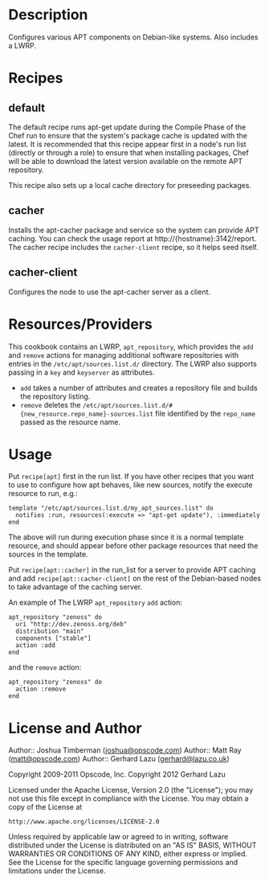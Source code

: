 Description
===========

Configures various APT components on Debian-like systems. Also includes a LWRP.

Recipes
=======

default
-------
The default recipe runs apt-get update during the Compile Phase of the Chef run to ensure that the system's package cache is updated with the latest. It is recommended that this recipe appear first in a node's run list (directly or through a role) to ensure that when installing packages, Chef will be able to download the latest version available on the remote APT repository.

This recipe also sets up a local cache directory for preseeding packages.

cacher
------
Installs the apt-cacher package and service so the system can provide APT caching. You can check the usage report at http://{hostname}:3142/report. The cacher recipe includes the `cacher-client` recipe, so it helps seed itself.

cacher-client
-------------
Configures the node to use the apt-cacher server as a client.

Resources/Providers
===================

This cookbook contains an LWRP, `apt_repository`, which provides the `add` and `remove` actions for managing additional software repositories with entries in the `/etc/apt/sources.list.d/` directory. The LWRP also supports passing in a `key` and `keyserver` as attributes.

* `add` takes a number of attributes and creates a repository file and builds the repository listing.
* `remove` deletes the `/etc/apt/sources.list.d/#{new_resource.repo_name}-sources.list` file identified by the `repo_name` passed as the resource name.

Usage
=====

Put `recipe[apt]` first in the run list. If you have other recipes that you want to use to configure how apt behaves, like new sources, notify the execute resource to run, e.g.:

    template "/etc/apt/sources.list.d/my_apt_sources.list" do
      notifies :run, resources(:execute => "apt-get update"), :immediately
    end

The above will run during execution phase since it is a normal template resource, and should appear before other package resources that need the sources in the template.

Put `recipe[apt::cacher]` in the run_list for a server to provide APT caching and add `recipe[apt::cacher-client]` on the rest of the Debian-based nodes to take advantage of the caching server.

An example of The LWRP `apt_repository` `add` action:

    apt_repository "zenoss" do
      uri "http://dev.zenoss.org/deb"
      distribution "main"
      components ["stable"]
      action :add
    end

and the `remove` action:

    apt_repository "zenoss" do
      action :remove
    end

License and Author
==================

Author:: Joshua Timberman (<joshua@opscode.com>)
Author:: Matt Ray (<matt@opscode.com>)
Author:: Gerhard Lazu (<gerhard@lazu.co.uk>)

Copyright 2009-2011 Opscode, Inc.
Copyright 2012 Gerhard Lazu

Licensed under the Apache License, Version 2.0 (the "License");
you may not use this file except in compliance with the License.
You may obtain a copy of the License at

    http://www.apache.org/licenses/LICENSE-2.0

Unless required by applicable law or agreed to in writing, software
distributed under the License is distributed on an "AS IS" BASIS,
WITHOUT WARRANTIES OR CONDITIONS OF ANY KIND, either express or implied.
See the License for the specific language governing permissions and
limitations under the License.

